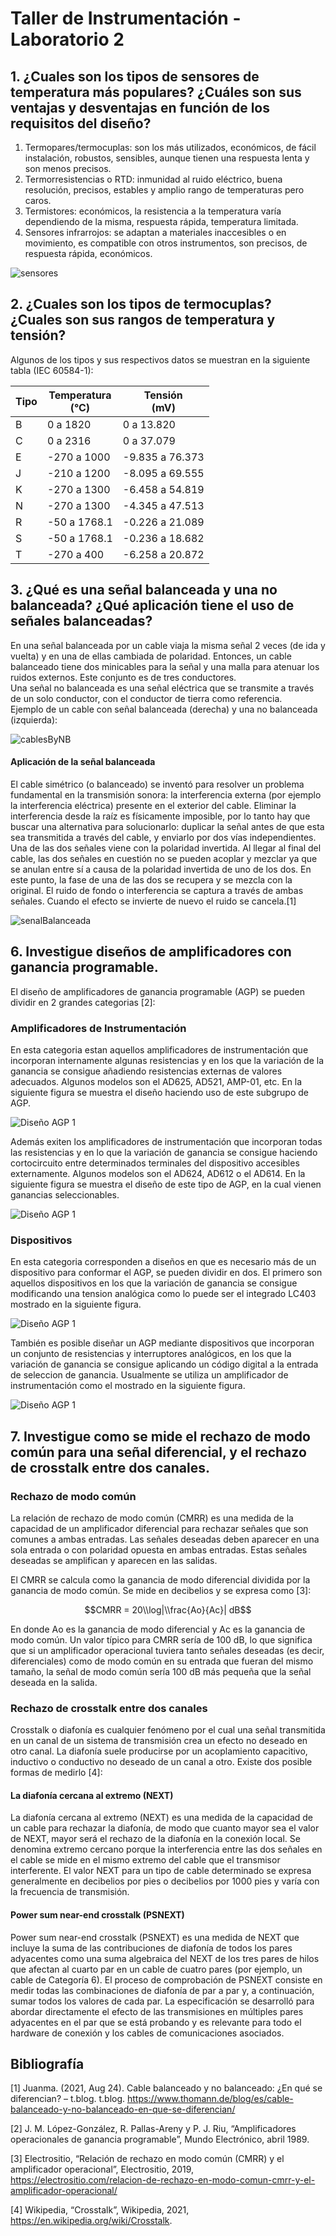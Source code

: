 # Taller de Instrumentación - Laboratorio 2

## 1. ¿Cuales son los tipos de sensores de temperatura más populares? ¿Cuáles son sus ventajas y desventajas en función de los requisitos del diseño? 
1. Termopares/termocuplas: son los más utilizados, económicos, de fácil instalación, robustos, sensibles, aunque tienen una respuesta lenta y son menos precisos.
1. Termorresistencias o RTD: inmunidad al ruido eléctrico, buena resolución, precisos, estables y amplio rango de temperaturas pero caros. 
1. Termistores: económicos, la resistencia a la temperatura varía dependiendo de la misma, respuesta rápida, temperatura limitada. 
1. Sensores infrarrojos: se adaptan a materiales inaccesibles o en movimiento, es compatible con otros instrumentos, son precisos, de respuesta rápida, económicos.

![sensores](https://github.com/AndreyMZ20/Taller_Instru_Lab2/blob/main/Img/sensores.png)

## 2.	¿Cuales son los tipos de termocuplas? ¿Cuales son sus rangos de temperatura y tensión? 

Algunos de los tipos y sus respectivos datos se muestran en la siguiente tabla (IEC 60584-1): 

|Tipo|Temperatura<br>(°C)|Tensión<br>(mV)|
| -- |   -------- |  -----------  |
|B   |  0 a 1820  |   0 a 13.820  |
|C   |  0 a 2316  |  0 a 37.079   |
|E   | -270 a 1000|-9.835 a 76.373|
|J   | -210 a 1200|-8.095 a 69.555|
|K   | -270 a 1300|-6.458 a 54.819|
|N   | -270 a 1300|-4.345 a 47.513|
|R   |-50 a 1768.1|-0.226 a 21.089|
|S   |-50 a 1768.1|-0.236 a 18.682|
|T   | -270 a 400 |-6.258 a 20.872|

## 3.	¿Qué es una señal balanceada y una no balanceada? ¿Qué aplicación tiene el uso de señales balanceadas?

En una señal balanceada por un cable viaja la misma señal 2 veces (de ida y vuelta) y en una de ellas cambiada de polaridad. Entonces, un cable balanceado tiene dos minicables para la señal y una malla para atenuar los ruidos externos. Este conjunto es de tres conductores. <br>
Una señal no balanceada es una señal eléctrica que se transmite a través de un solo conductor, con el conductor de tierra como referencia.
<br>Ejemplo de un cable con señal balanceada (derecha) y una no balanceada (izquierda):

![cablesByNB](https://github.com/AndreyMZ20/Taller_Instru_Lab2/blob/main/Img/cablesByNB.png)

#### Aplicación de la señal balanceada

El cable simétrico (o balanceado) se inventó para resolver un problema fundamental en la transmisión sonora:  la interferencia externa (por ejemplo la interferencia eléctrica) presente en el exterior del cable. Eliminar la interferencia desde la raíz es físicamente imposible, por lo tanto hay que buscar una alternativa para solucionarlo: duplicar la señal antes de que esta sea transmitida a través del cable, y enviarlo por dos vías independientes. Una de las dos señales viene con la polaridad invertida.
Al llegar al final del cable, las dos señales en cuestión no se pueden acoplar y mezclar ya que se anulan entre sí a causa de la polaridad invertida de uno de los dos. En este punto, la fase de una de las dos se recupera y se mezcla con la original. El ruido de fondo o interferencia se captura a través de ambas señales. Cuando el efecto se invierte de nuevo el ruido se cancela.[1]

![senalBalanceada](https://github.com/AndreyMZ20/Taller_Instru_Lab2/blob/main/Img/senalBalanceada.png)

## 6. Investigue diseños de amplificadores con ganancia programable.
El diseño de amplificadores de ganancia programable (AGP) se pueden dividir en 2 grandes categorias [2]:

### Amplificadores de Instrumentación 

En esta categoria estan aquellos amplificadores de instrumentación que incorporan internamente algunas resistencias y en los que la variación de la ganancia se consigue añadiendo resistencias externas de valores adecuados. Algunos modelos son el AD625, AD521, AMP-01, etc. En la siguiente figura se muestra el diseño haciendo uso de este subgrupo de AGP.

![Diseño AGP 1](https://github.com/AndreyMZ20/Taller_Instru_Lab2/blob/main/Img/Ampli1.png)

Además exiten los amplificadores de instrumentación que incorporan todas las resistencias y en lo que la variación de ganancia se consigue haciendo cortocircuito entre determinados terminales del dispositivo accesibles externamente. Algunos modelos son el AD624, AD612 o el AD614. En la siguiente figura se muestra el diseño de este tipo de AGP, en la cual vienen ganancias seleccionables.

![Diseño AGP 1](https://github.com/AndreyMZ20/Taller_Instru_Lab2/blob/main/Img/Ampli2.png)

### Dispositivos

En esta categoria corresponden a diseños en que es necesario más de un dispositivo para conformar el AGP, se pueden dividir en dos. El primero son aquellos dispositivos en los que la variación de ganancia se consigue modificando una tension analógica como lo puede ser el integrado LC403 mostrado en la siguiente figura.

![Diseño AGP 1](https://github.com/AndreyMZ20/Taller_Instru_Lab2/blob/main/Img/Ampli3.png)

También es posible diseñar un AGP mediante dispositivos que incorporan un conjunto de resistencias y interruptores analógicos, en los que la variación de ganancia se consigue aplicando un código digital a la entrada de seleccion de ganancia. Usualmente se utiliza un amplificador de instrumentación como el mostrado en la siguiente figura.

![Diseño AGP 1](https://github.com/AndreyMZ20/Taller_Instru_Lab2/blob/main/Img/Ampli4.png)

## 7. Investigue como se mide el rechazo de modo común para una señal diferencial, y el rechazo de crosstalk entre dos canales.

### Rechazo de modo común 
La relación de rechazo de modo común (CMRR) es una medida de la capacidad de un amplificador diferencial para rechazar señales que son comunes a ambas entradas. Las señales deseadas deben aparecer en una sola entrada o con polaridad opuesta en ambas entradas. Estas señales deseadas se amplifican y aparecen en las salidas.

El CMRR se calcula como la ganancia de modo diferencial dividida por la ganancia de modo común. Se mide en decibelios y se expresa como [3]: 

$$CMRR = 20\\log|\\frac{Ao}{Ac}| dB$$

En donde Ao es la ganancia de modo diferencial y Ac es la ganancia de modo común. Un valor típico para CMRR sería de 100 dB, lo que significa que si un amplificador operacional tuviera tanto señales deseadas (es decir, diferenciales) como de modo común en su entrada que fueran del mismo tamaño, la señal de modo común sería 100 dB más pequeña que la señal deseada en la salida.

### Rechazo de crosstalk entre dos canales

Crosstalk o diafonía es cualquier fenómeno por el cual una señal transmitida en un canal de un sistema de transmisión crea un efecto no deseado en otro canal. La diafonía suele producirse por un acoplamiento capacitivo, inductivo o conductivo no deseado de un canal a otro. Existe dos posible formas de medirlo [4]:

#### La diafonía cercana al extremo (NEXT)

La diafonía cercana al extremo (NEXT) es una medida de la capacidad de un cable para rechazar la diafonía, de modo que cuanto mayor sea el valor de NEXT, mayor será el rechazo de la diafonía en la conexión local. Se denomina extremo cercano porque la interferencia entre las dos señales en el cable se mide en el mismo extremo del cable que el transmisor interferente. El valor NEXT para un tipo de cable determinado se expresa generalmente en decibelios por pies o decibelios por 1000 pies y varía con la frecuencia de transmisión.

#### Power sum near-end crosstalk (PSNEXT)

Power sum near-end crosstalk (PSNEXT) es una medida de NEXT que incluye la suma de las contribuciones de diafonía de todos los pares adyacentes como una suma algebraica del NEXT de los tres pares de hilos que afectan al cuarto par en un cable de cuatro pares (por ejemplo, un cable de Categoría 6). El proceso de comprobación de PSNEXT consiste en medir todas las combinaciones de diafonía de par a par y, a continuación, sumar todos los valores de cada par. La especificación se desarrolló para abordar directamente el efecto de las transmisiones en múltiples pares adyacentes en el par que se está probando y es relevante para todo el hardware de conexión y los cables de comunicaciones asociados.


## Bibliografía
 [1] Juanma. (2021, Aug 24). Cable balanceado y no balanceado: ¿En qué se diferencian? – t.blog. t.blog. https://www.thomann.de/blog/es/cable-balanceado-y-no-balanceado-en-que-se-diferencian/
 
 [2] J. M. López-González, R. Pallas-Areny y P. J. Riu, “Amplificadores operacionales de ganancia programable”, Mundo Electrónico, abril 1989.
 
 [3] Electrositio, “Relación de rechazo en modo común (CMRR) y el amplificador operacional”, Electrositio, 2019, https://electrositio.com/relacion-de-rechazo-en-modo-comun-cmrr-y-el-amplificador-operacional/
 
 [4] Wikipedia, “Crosstalk”, Wikipedia, 2021, https://en.wikipedia.org/wiki/Crosstalk.